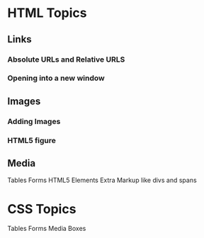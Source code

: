 # HTML Topics
## Links
### Absolute URLs and Relative URLS
### Opening into a new window

## Images
### Adding Images
### HTML5 figure

## Media
Tables
Forms
HTML5 Elements
Extra Markup like divs and spans

# CSS Topics
Tables
Forms
Media
Boxes